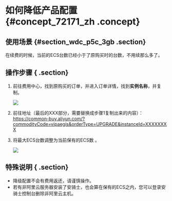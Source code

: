 # 如何降低产品配置 {#concept_72171_zh .concept}

## 使用场景 {#section_wdc_p5c_3gb .section}

在续费的时候，当前的ECS台数已经小于了原购买时的台数，不用续那么多了。

## 操作步骤 { .section}

1.  前往费用中心，找到原购买的订单，并进入订单详情，找到**实例名称**，并复制。

    ![](http://static-aliyun-doc.oss-cn-hangzhou.aliyuncs.com/assets/img/82056/154873263235742_zh-CN.png)

2.  前往地址（最后的XXX部分，需要替换成步骤1复制出来的内容）： https://common-buy.aliyun.com/?commodityCode=vipaegis&orderType=UPGRADE&instanceId=XXXXXXXX
3.  将最大ECS台数调整为当前保有的ECS数 。

    ![](http://static-aliyun-doc.oss-cn-hangzhou.aliyuncs.com/assets/img/82056/154873263235743_zh-CN.png)


## 特殊说明 { .section}

-   降级配置不会有费用返还，请谨慎操作。
-   若有非阿里云服务器安装了安骑士，也会算在保有的ECS之内，您可以登录安骑士控制台删除非阿里云主机。

